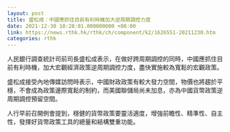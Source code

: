 ```yaml
---
layout: post
title: 盛松成：中國應抓住目前有利時機加大逆周期調控力度
date: 2021-12-30 10:28:01.000000000 +08:00
link: https://news.rthk.hk/rthk/ch/component/k2/1626551-20211230.htm
categories: rthk
---
```


人民銀行調查統計司前司長盛松成表示，在做好跨周期調控的同時，中國應抓住目前有利時機，加大宏觀經濟政策逆周期調控力度，盡快實施較為寬鬆的宏觀政策。

盛松成接受內地傳媒訪問時表示，中國財政政策有較大發力空間，物價也將趨於平穩，不會成為政策邊際寬鬆的制約，而美國聯儲局尚未加息，亦為中國貨幣政策逆周期調控預留空間。

人行早前召開例會提到，穩健的貨幣政策要靈活適度，增強前瞻性、精準性、自主性，發揮好貨幣政策工具的總量和結構雙重功能。
